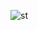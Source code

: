 ![st](https://github.com/as5529/PRODIGY_WD_02/assets/108147368/ea0f94f4-9c53-488d-971d-65329749e1cf)
